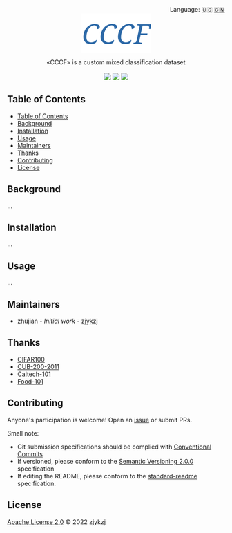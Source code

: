 <div align="right">
  Language:
    🇺🇸
  <a title="Chinese" href="./README.zh-CN.md">🇨🇳</a>
</div>

 <div align="center"><a title="" href="https://github.com/zjykzj/cccf.git"><img align="center" src="./imgs/CCCF.png"></a></div>

<p align="center">
  «CCCF» is a custom mixed classification dataset
<br>
<br>
  <a href="https://github.com/RichardLitt/standard-readme"><img src="https://img.shields.io/badge/standard--readme-OK-green.svg?style=flat-square"></a>
  <a href="https://conventionalcommits.org"><img src="https://img.shields.io/badge/Conventional%20Commits-1.0.0-yellow.svg"></a>
  <a href="http://commitizen.github.io/cz-cli/"><img src="https://img.shields.io/badge/commitizen-friendly-brightgreen.svg"></a>
</p>

## Table of Contents

- [Table of Contents](#table-of-contents)
- [Background](#background)
- [Installation](#installation)
- [Usage](#usage)
- [Maintainers](#maintainers)
- [Thanks](#thanks)
- [Contributing](#contributing)
- [License](#license)

## Background

...

## Installation

...

## Usage

...

## Maintainers

* zhujian - *Initial work* - [zjykzj](https://github.com/zjykzj)

## Thanks

* [CIFAR100](https://paperswithcode.com/dataset/cifar-100)
* [CUB-200-2011](https://paperswithcode.com/dataset/cub-200-2011)
* [Caltech-101](https://paperswithcode.com/dataset/caltech-101)
* [Food-101](https://paperswithcode.com/dataset/food-101)

## Contributing

Anyone's participation is welcome! Open an [issue](https://github.com/zjykzj/cccf/issues) or submit PRs.

Small note:

* Git submission specifications should be complied
  with [Conventional Commits](https://www.conventionalcommits.org/en/v1.0.0-beta.4/)
* If versioned, please conform to the [Semantic Versioning 2.0.0](https://semver.org) specification
* If editing the README, please conform to the [standard-readme](https://github.com/RichardLitt/standard-readme)
  specification.

## License

[Apache License 2.0](LICENSE) © 2022 zjykzj